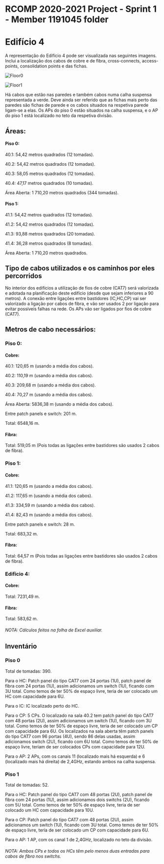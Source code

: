 RCOMP 2020-2021 Project - Sprint 1 - Member 1191045 folder
===========================================

# Edifício 4

A representação do Edifício 4 pode ser visualizada nas seguintes imagens. Inclui a localização dos cabos de cobre e de fibra, cross-connects, access-points, consolidation points e das fichas.

![Floor0](/doc/sprint1/1191045/FigurasAux/GroundFloor.png)

![Floor1](/doc/sprint1/1191045/FigurasAux/UpperFloor.png)

Há cabos que estão nas paredes e também cabos numa calha suspensa representada a verde. Deve ainda ser referido que as fichas mais perto das paredes são fichas de parede e os cabos situados na respetiva parede ligam-se a elas. Os APs do piso 0 estão situados na calha suspensa, e o AP do piso 1 está localizado no teto da respetiva divisão.

## Áreas:

#### Piso 0:

40.1: 54,42 metros quadrados (12 tomadas).

40.2: 54,42 metros quadrados (12 tomadas).

40.3: 58,05 metros quadrados (12 tomadas).

40.4: 47,17 metros quadrados (10 tomadas).

Área Aberta: 1 710,20 metros quadrados (344 tomadas).

#### Piso 1:

41.1: 54,42 metros quadrados (12 tomadas).

41.2: 54,42 metros quadrados (12 tomadas).

41.3: 93,88 metros quadrados (20 tomadas).

41.4: 36,28 metros quadrados (8 tomadas).

Área Aberta: 1 710,20 metros quadrados.

## Tipo de cabos utilizados e os caminhos por eles percorridos

No interior dos edifícios a utilização de fios de cobre (CAT7) será valorizada e adotada na planificação deste edifício (desde que sejam inferiores a 90 metros). A conexão entre ligações entre bastidores (IC,HC,CP) vai ser valorizado a ligação por cabos de fibra, e vão ser usados 2 por ligação para evitar possíveis falhas na rede. Os APs vão ser ligados por fios de cobre (CAT7).

## Metros de cabo necessários:

### Piso 0:

#### Cobre:

40.1: 120,65 m (usando a média dos cabos).

40.2: 110,19 m (usando a média dos cabos).

40.3: 209,68 m (usando a média dos cabos).

40.4: 70,27 m (usando a média dos cabos).

Área Aberta: 5836,38 m (usando a média dos cabos).

Entre patch panels e switch: 201 m.

Total: 6548,16 m.

#### Fibra:

Total: 519,05 m (Pois todas as ligações entre bastidores são usados 2 cabos de fibra).

### Piso 1:

#### Cobre:

41.1: 120,65 m (usando a média dos cabos).

41.2: 117,65 m (usando a média dos cabos).

41.3: 334,59 m (usando a média dos cabos).

41.4: 82,43 m (usando a média dos cabos).

Entre patch panels e switch: 28 m.

Total: 683,32 m.

#### Fibra:

Total: 64,57 m (Pois todas as ligações entre bastidores são usados 2 cabos de fibra).

### Edifício 4:

#### Cobre:

Total: 7231,49 m.

#### Fibra:

Total: 583,62 m.

###### NOTA: Cálculos feitos na folha de Excel auxiliar.

## Inventário

### Piso 0

Total de tomadas: 390.

Para o HC: Patch panel do tipo CAT7 com 24 portas (1U), patch panel de fibra com 24 portas (1U), assim adicionamos um switch (1U), ficando com 3U total. Como temos de ter 50% de espaço livre, teria de ser colocado um HC com capacidade para 6U.

Para o IC: IC localizado perto do HC.

Para o CP: 5 CPs. O localizado na sala 40.2 tem patch panel do tipo CAT7 com 48 portas (2U), assim adicionamos um switch (1U), ficando com 3U total. Como temos de ter 50% de espaço livre, teria de ser colocado um CP com capacidade para 6U. Os localizados na sala aberta têm patch panels do tipo CAT7 com 96 portas (4U), sendo 86 delas usadas, assim adicionamos switch (2U), ficando com 6U total. Como temos de ter 50% de espaço livre, teriam de ser colocados CPs com capacidade para 12U.

Para o AP: 2 APs, com os canais 11 (localizado mais há esquerda) e 6 (localizado mais há direita) de 2,4GHz, estando ambos na calha suspensa.

### Piso 1

Total de tomadas: 52.

Para o HC: Patch panel do tipo CAT7 com 48 portas (2U), patch panel de fibra com 24 portas (1U), assim adicionamos dois switchs (2U), ficando com 5U total. Como temos de ter 50% de espaço livre, teria de ser colocado um HC com capacidade para 10U.

Para o CP: Patch panel do tipo CAT7 com 48 portas (2U), assim adicionamos um switch (1U), ficando com 3U total. Como temos de ter 50% de espaço livre, teria de ser colocado um CP com capacidade para 6U.

Para o AP: 1 AP, com os canal 1 de 2,4GHz, localizado no teto da divisão.

###### NOTA: Ambos CPs e todos os HCs têm pelo menos duas entradas para cabos de fibra nos switchs.
